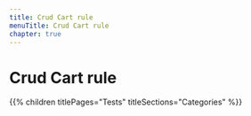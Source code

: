 ```yaml
---
title: Crud Cart rule
menuTitle: Crud Cart rule
chapter: true
---
```


# Crud Cart rule

{{% children titlePages="Tests" titleSections="Categories" %}}
